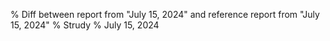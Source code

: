 % Diff between report from "July 15, 2024" and reference report from "July 15, 2024"
% Strudy
% July 15, 2024


